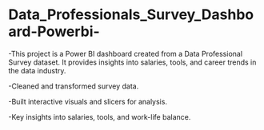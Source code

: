 # Data_Professionals_Survey_Dashboard-Powerbi-
-This project is a Power BI dashboard created from a Data Professional Survey dataset. It provides insights into salaries, tools, and career trends in the data industry.

-Cleaned and transformed survey data.

-Built interactive visuals and slicers for analysis.

-Key insights into salaries, tools, and work-life balance.
